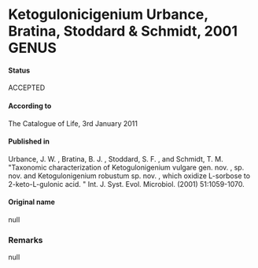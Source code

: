 # Ketogulonicigenium Urbance, Bratina, Stoddard & Schmidt, 2001 GENUS

#### Status
ACCEPTED

#### According to
The Catalogue of Life, 3rd January 2011

#### Published in
Urbance, J. W. , Bratina, B. J. , Stoddard, S. F. , and Schmidt, T. M. "Taxonomic characterization of Ketogulonigenium vulgare gen. nov. , sp. nov. and Ketogulonigenium robustum sp. nov. , which oxidize L-sorbose to 2-keto-L-gulonic acid. " Int. J. Syst. Evol. Microbiol. (2001) 51:1059-1070.

#### Original name
null

### Remarks
null